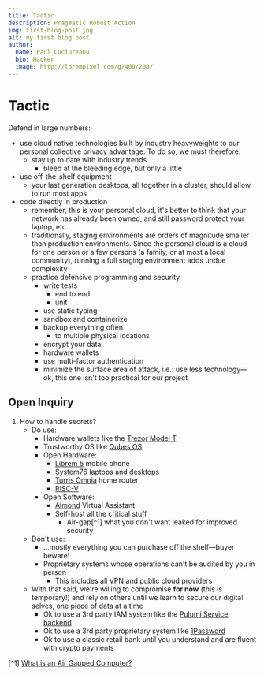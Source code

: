 ```yaml
---
title: Tactic
description: Pragmatic Robust Action
img: first-blog-post.jpg
alt: my first blog post
author:
  name: Paul Cuciureanu
  bio: Hacker
  image: http://lorempixel.com/g/400/200/
---
```

# Tactic

Defend in large numbers:

- use cloud native technologies built by industry heavyweights to our personal collective privacy advantage. To do so, we must therefore:
  - stay up to date with industry trends
    - bleed at the bleeding edge, but only a little
- use off-the-shelf equipment
  - your last generation desktops, all together in a cluster, should allow to run most apps
- code directly in production
  - remember, this is your personal cloud, it's better to think that your network has already been owned, and still password protect your laptop, etc.
  - traditionally, staging environments are orders of magnitude smaller than production environments. Since the personal cloud is a cloud for one person or a few persons (a family, or at most a local community), running a full staging environment adds undue complexity
  - practice defensive programming and security
    - write tests
      - end to end
      - unit
    - use static typing
    - sandbox and containerize
    - backup everything often
      - to multiple physical locations
    - encrypt your data
    - hardware wallets
    - use multi-factor authentication
    - minimize the surface area of attack, i.e.: use less technology—ok, this one isn't too practical for our project

## Open Inquiry

1. How to handle secrets?
   - Do use:
     - Hardware wallets like the [Trezor Model T](https://trezor.io/)
     - Trustworthy OS like [Qubes OS](https://www.qubes-os.org/)
     - Open Hardware:
       - [Librem 5](https://puri.sm/products/) mobile phone
       - [System76](https://system76.com/) laptops and desktops
       - [Turris Omnia](https://www.turris.com/en/omnia/overview/) home router
       - [RISC-V](https://riscv.org/)
     - Open Software:
       - [Almond](https://almond.stanford.edu/) Virtual Assistant
       - Self-host all the critical stuff
         - Air-gap[^1] what you don't want leaked for improved security
   - Don't use:
     - …mostly everything you can purchase off the shelf—buyer beware!
     - Proprietary systems whose operations can't be audited by you in person
       - This includes all VPN and public cloud providers
   - With that said, we're willing to compromise **for now** (this is temporary!) and rely on others until we learn to secure our digital selves, one piece of data at a time
     - Ok to use a 3rd party IAM system like the [Pulumi Service backend](https://www.pulumi.com/docs/intro/concepts/state/#pulumi-service-backend)
     - Ok to use a 3rd party proprietary system like [1Password](https://1password.com/)
     - Ok to use a classic retail bank until you understand and are fluent with crypto payments

[^1] [What is an Air Gapped Computer?
](https://www.thesslstore.com/blog/air-gapped-computer/)
